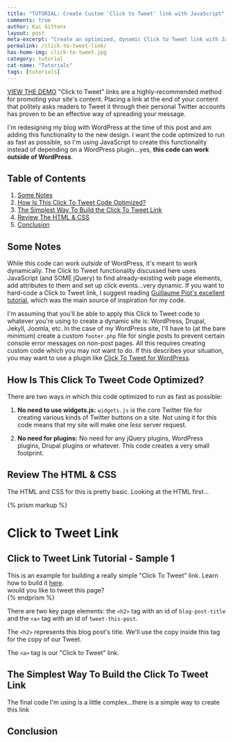```yaml
---
title: "TUTORIAL: Create Custom 'Click to Tweet' link with JavaScript"
comments: true
author: Kai Gittens
layout: post
meta-excerpt: "Create an optimized, dynamic Click to Tweet link with JavaScript. Includes a demo and code samples."
permalink: /click-to-tweet-link/
has-home-img: click-to-tweet.jpg
category: tutorial
cat-name: "Tutorials"
tags: [tutorials]
---
```

<a href="#" class="demoLink" target="blank">VIEW THE DEMO</a>
"Click to Tweet" links are a highly-recommended method for promoting your site's content. Placing a link at the end of your content that politely asks readers to Tweet it through their personal Twitter accounts has proven to be an effective way of spreading your message.

I'm redesigning my blog with WordPress at the time of this post and am adding this functionality to the new design. I want the code optimized to run as fast as possible, so I'm using JavaScript to create this functionality instead of depending on a WordPress plugin...yes, __this code can work outside of WordPress__.

<h2 style="clear:both;">Table of Contents</h2>

1. [Some Notes](#notes)
2. [How Is This Click To Tweet Code Optimized?](#optimized)
3. [The Simplest Way To Build the Click To Tweet Link](#simple-link)
4. [Review The HTML & CSS](#html-css)
10. [Conclusion](#conclusion)

<a name="notes"></a>
## Some Notes
While this code can work *outside* of WordPress, it's meant to work dynamically. The Click to Tweet functionality discussed here uses JavaScript (and SOME jQuery) to find already-existing web page elements, add attributes to them and set up click events...very dynamic. If you want to hard-code a Click to Tweet link, I suggest reading [Guillaume Piot's excellent tutorial](http://gpiot.com/blog/elegant-twitter-share-button-and-dialog-with-jquery/ "Read Guillaume Piot's Click to Tweet tutorial"), which was the main source of inspiration for my code.

I'm assuming that you'll be able to apply this Click to Tweet code to whatever you're using to create a dynamic site is: WordPress, Drupal, Jekyll, Joomla, etc. In the case of my WordPress site, I'll have to (at the bare minimum) create a custom `footer.php` file for single posts to prevent certain console error messages on non-post pages. All this requires creating custom code which you may not want to do. If this describes your situation, you may want to use a plugin like [Click To Tweet for WordPress](https://wordpress.org/plugins/click-to-tweet-by-todaymade/ "Review the Click To Tweet plugin for WordPress").

<a name="optimized"></a>
## How Is This Click To Tweet Code Optimized?
There are two ways in which this code optimized to run as fast as possible:

1. __No need to use widgets.js:__ `widgets.js` is the core Twitter file for creating various kinds of Twitter buttons on a site. Not using it for this code means that my site will make one *less* server request.

2. __No need for plugins:__ No need for any jQuery plugins, WordPress plugins, Drupal plugins or whatever. This code creates a very small footprint.

<a name="html-css"></a>
## Review The HTML & CSS
The HTML and CSS for this is pretty basic.  Looking at the HTML first...

{% prism markup %}
<!DOCTYPE html>
<html lang="en">
<head>
  <meta charset="UTF-8">
  <title>Click to Tweet Link - Sample 1</title>
  <link rel="stylesheet" href="style.css">
</head>
<body>
  <h1>Click to Tweet Link</h1>
  <h2 id="blog-post-title">Click to Tweet Link Tutorial - Sample 1</h2>

  <div>
    This is an example for building a really simple "Click To Tweet" link. Learn how to build it <a href="/click-to-tweet/">here</a>.
  </div>

  <div>
    <a id="tweet-this-post" class="tweet-post-class">would you like to tweet this page?</a>
  </div>

  <script src="https://code.jquery.com/jquery-1.11.3.min.js"></script>
  <script src="tweetButton.js"></script>
</body>
</html> 
{% endprism %}

There are two key page elements: the `<h2>` tag with an id of `blog-post-title` and the `<a>` tag with an id of `tweet-this-post`.

The `<h2>` represents this blog post's title. We'll use the copy inside this tag for the copy of our Tweet.

The `<a>` tag is our "Click to Tweet" link.
<a name="simple-link"></a>
## The Simplest Way To Build the Click To Tweet Link
The final code I'm using is a little complex...there is a simple way to create this link



<a name="conclusion"></a>
## Conclusion